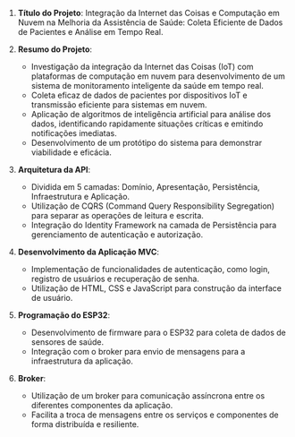 1.  **Título do Projeto**: Integração da Internet das Coisas e Computação em Nuvem na Melhoria da Assistência de Saúde: Coleta Eficiente de Dados de Pacientes e Análise em Tempo Real.
    
5.  **Resumo do Projeto**:
    
    *   Investigação da integração da Internet das Coisas (IoT) com plataformas de computação em nuvem para desenvolvimento de um sistema de monitoramento inteligente da saúde em tempo real.
    *   Coleta eficaz de dados de pacientes por dispositivos IoT e transmissão eficiente para sistemas em nuvem.
    *   Aplicação de algoritmos de inteligência artificial para análise dos dados, identificando rapidamente situações críticas e emitindo notificações imediatas.
    *   Desenvolvimento de um protótipo do sistema para demonstrar viabilidade e eficácia.
6.  **Arquitetura da API**:
    
    *   Dividida em 5 camadas: Domínio, Apresentação, Persistência, Infraestrutura e Aplicação.
    *   Utilização de CQRS (Command Query Responsibility Segregation) para separar as operações de leitura e escrita.
    *   Integração do Identity Framework na camada de Persistência para gerenciamento de autenticação e autorização.
7.  **Desenvolvimento da Aplicação MVC**:
    
    *   Implementação de funcionalidades de autenticação, como login, registro de usuários e recuperação de senha.
    *   Utilização de HTML, CSS e JavaScript para construção da interface de usuário.
8.  **Programação do ESP32**:
    
    *   Desenvolvimento de firmware para o ESP32 para coleta de dados de sensores de saúde.
    *   Integração com o broker para envio de mensagens para a infraestrutura da aplicação.
9.  **Broker**:
    
    *   Utilização de um broker para comunicação assíncrona entre os diferentes componentes da aplicação.
    *   Facilita a troca de mensagens entre os serviços e componentes de forma distribuída e resiliente.
